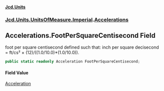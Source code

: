 #### [Jcd.Units](index.md 'index')

### [Jcd.Units.UnitsOfMeasure.Imperial](Jcd.Units.UnitsOfMeasure.Imperial.md 'Jcd.Units.UnitsOfMeasure.Imperial').[Accelerations](Accelerations.md 'Jcd.Units.UnitsOfMeasure.Imperial.Accelerations')

## Accelerations.FootPerSquareCentisecond Field

foot per square centisecond defined such that: inch per square decisecond = ft/cs² × (12)/((1.0/10.0)*(1.0/10.0)).

```csharp
public static readonly Acceleration FootPerSquareCentisecond;
```

#### Field Value

[Acceleration](Acceleration.md 'Jcd.Units.UnitTypes.Acceleration')